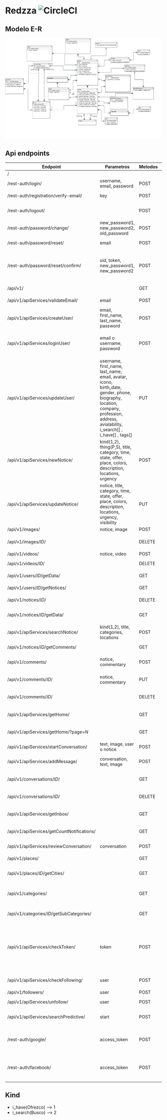 # Redzza  ![CircleCI](https://circleci.com/gh/larry852/redzza.svg?style=svg&circle-token=cd70aaea93f105fc9177883b44ce4eb1abd5f6be)

## Modelo E-R
![MER](modeloE-R.png?raw=true "Modelo E-R")

## Api endpoints
| Endpoint | Parametros | Metodos | Retorno | Descripción |
| --- | --- | --- | --- | --- |
| / |  |  |  | Admin Django - WEB |
| /rest-auth/login/ | username, email, password | POST | token | Login api |
| /rest-auth/registration/verify-email/ | key | POST | detail | Verificacion de correo |
| /rest-auth/logout/ |  | POST | detail | Logout *Identificacion de user mediante token* |
| /rest-auth/password/change/ | new_password1, new_password2, old_password | POST | detail | Cambio de contraseña |
| /rest-auth/password/reset/ | email | POST | detail | Olvide contraseña - /reset/uid/token/ |
| /rest-auth/password/reset/confirm/ | uid, token, new_password1, new_password2 | POST | detail | Olvide contraseña confirmacion - uid y token son enviados en el correo despues de usar /rest-auth/password/reset/ |
| /api/v1/ |  | GET | Lista de CRUDs | Modelos de la base de datos del negocio |
| /api/v1/apiServices/validateEmail/ | email | POST | exists, data | Verificacion de existencia de correo |
| /api/v1/apiServices/createUser/ | email, first_name, last_name, password | POST | token, success, msg, err, user | Creacion de un nuevo usuario - /verify-email/key/ |
| /api/v1/apiServices/loginUser/ | email o username, password | POST | token, success, msg, err, user, timetoken | Login aplicativo mediante email o username y contraseña |
| /api/v1/apiServices/updateUser/ | username, first_name, last_name, email, avatar, icono, birth_date, gender, phone, biography, location, company, profession, address, avialability, i_search[] , i_have[] , tags[] | PUT | success, msg, err | Edicion del perfil usuario *Un campo a la vez* |
| /api/v1/apiServices/newNotice/ | kind(1,2), thing(P,S), title, category, time, state, offer, place, colors, description, locations, urgency | POST | success, msg, err, notice | Nueva publicacion de servicio o producto |
| /api/v1/apiServices/updateNotice/ | notice, title, category, time, state, offer, place, colors, description, locations, urgency, visibility | PUT | success, msg, err | Edicion publicacion de servicio o producto *Un campo a la vez* |
| /api/v1/images/ | notice, image | POST | image | Imagen para notice |
| /api/v1/images/*ID*/ | | DELETE | success | Eliminacion de imagen por id de notice |
| /api/v1/videos/ | notice, video | POST | video | Video para notice |
| /api/v1/videos/*ID*/ | | DELETE | success | Eliminacion de video por id de notice |
| /api/v1/users/*ID*/getData/ |  | GET | success, data, err | Informacion de un usuario por su id |
| /api/v1/users/*ID*/getNotices/ |  | GET | success, data, err | Publicaciones de un usuario por su id |
| /api/v1/notices/*ID*/ |  | DELETE | success | Visibilidad a false de una notice por su id |
| /api/v1/notices/*ID*/getData/ |  | GET | notice | Obtencion de informacion de un notice por su id |
| /api/v1/apiServices/searchNotice/ | kind(1,2), title, categories, locations | POST | success, data, err | Busqueda, kind obligatorio |
| /api/v1/notices/*ID*/getComments/ |  | GET | success, data, err | Comentarios de una notice por su id |
| /api/v1/comments/ | notice, commentary | POST | comentary | Creacion de comentario para notice |
| /api/v1/comments/*ID*/ | notice, commentary | PUT | comentary | Edicion de un comentario para notice |
| /api/v1/comments/*ID*/ |  | DELETE | success | Eliminacion de un comentario para notice |
| /api/v1/apiServices/getHome/ |  | GET | success, data, next, err | Publicaciones del home de un usuario por su id, pagina 1 |
| /api/v1/apiServices/getHome/?page=*N* |  | GET | success, data, next, err | Publicaciones del home de un usuario por su id, pagina N |
| /api/v1/apiServices/startConversation/ | text, image, user o notice | POST | success, msg, err | Iniciar una conversacion |
| /api/v1/apiServices/addMessage/ | conversation, text, image | POST | success, msg, err | Agregar mensaje a una conversacion existente |
| /api/v1/conversations/*ID*/ |  | GET | success | Recuperacion de una conversacion por su id |
| /api/v1/conversations/*ID*/ |  | DELETE | success | Eliminacion de una conversacion por su id |
| /api/v1/apiServices/getInbox/ |  | GET | success, data, err | Obtencion de mensajes de un usuario |
| /api/v1/apiServices/getCountNotifications/ |  | GET | success, count, err | Obtencion de numero de notificaciones |
| /api/v1/apiServices/reviewConversation/ | conversation | POST | success, msg, err | Lectura de una conversacion |
| /api/v1/places/ |  | GET | id, name, pattern | Obtencion de departamentos |
| /api/v1/places/*ID*/getCities/ |  | GET | data, success | Obtencion de ciudades de un departamento |
| /api/v1/categories/ |  | GET | id, pattern, name, image, description | Obtencion de macrocategorias |
| /api/v1/categories/*ID*/getSubCategories/ |  | GET | data, success | Obtencion de subcategorias de una macrocategoria |
| /api/v1/apiServices/checkToken/ | token | POST | detail: Invalid token, Token has expired, Token has valid, User inactive or deleted | Verificacion de estado de token |
| /api/v1/apiServices/checkFollowing/ | user | POST | success, following, err | Verificacion de seguimiento de perfil |
| /api/v1/followers/ | user | POST | data | Seguir a una persona |
| /api/v1/apiServices/unfollow/ | user | POST | success, err | Dejar de seguir a una persona |
| /api/v1/apiServices/searchPredictive/ | start | POST | success, data, err | Autocompletado para buscador con cache |
| /rest-auth/google/ | access_token | POST | token, success, msg, err, user, timetoken | Autenticacion con Google |
| /rest-auth/facebook/ | access_token | POST | token, success, msg, err, user, timetoken | Autenticacion con Facebook |

## Kind
- i_have(Ofrezco) --> 1 
- i_search(Busco) --> 2




